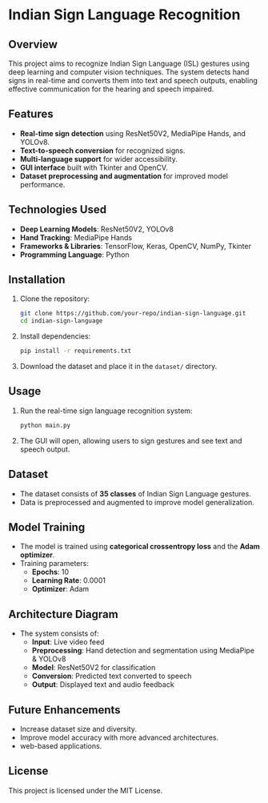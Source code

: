 # Indian Sign Language Recognition

## Overview
This project aims to recognize Indian Sign Language (ISL) gestures using deep learning and computer vision techniques. The system detects hand signs in real-time and converts them into text and speech outputs, enabling effective communication for the hearing and speech impaired.

## Features
- **Real-time sign detection** using ResNet50V2, MediaPipe Hands, and YOLOv8.
- **Text-to-speech conversion** for recognized signs.
- **Multi-language support** for wider accessibility.
- **GUI interface** built with Tkinter and OpenCV.
- **Dataset preprocessing and augmentation** for improved model performance.

## Technologies Used
- **Deep Learning Models**: ResNet50V2, YOLOv8
- **Hand Tracking**: MediaPipe Hands
- **Frameworks & Libraries**: TensorFlow, Keras, OpenCV, NumPy, Tkinter
- **Programming Language**: Python

## Installation
1. Clone the repository:
   ```sh
   git clone https://github.com/your-repo/indian-sign-language.git
   cd indian-sign-language
   ```
2. Install dependencies:
   ```sh
   pip install -r requirements.txt
   ```
3. Download the dataset and place it in the `dataset/` directory.

## Usage
1. Run the real-time sign language recognition system:
   ```sh
   python main.py
   ```
2. The GUI will open, allowing users to sign gestures and see text and speech output.

## Dataset
- The dataset consists of **35 classes** of Indian Sign Language gestures.
- Data is preprocessed and augmented to improve model generalization.

## Model Training
- The model is trained using **categorical crossentropy loss** and the **Adam optimizer**.
- Training parameters:
  - **Epochs**: 10
  - **Learning Rate**: 0.0001
  - **Optimizer**: Adam

## Architecture Diagram
- The system consists of:
  - **Input**: Live video feed
  - **Preprocessing**: Hand detection and segmentation using MediaPipe & YOLOv8
  - **Model**: ResNet50V2 for classification
  - **Conversion**: Predicted text converted to speech
  - **Output**: Displayed text and audio feedback

## Future Enhancements
- Increase dataset size and diversity.
- Improve model accuracy with more advanced architectures.
- web-based applications.

## License
This project is licensed under the MIT License.

